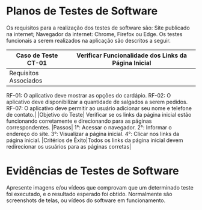 # Planos de Testes de Software

Os requisitos para a realização dos testes de software são:
Site publicado na internet;
Navegador da internet: Chrome, Firefox ou Edge.
Os testes funcionais a serem realizados na aplicação são descritos a seguir.

| Caso de Teste CT-01| Verificar Funcionalidade dos Links da Página Inicial |
|-------------------|--------------------
| Requisitos Associados |
RF-01: O aplicativo deve mostrar as opções do cardápio.
RF-02: O aplicativo deve disponibilizar a quantidade de salgados a serem pedidos.
RF-07: O aplicativo deve permitir ao usuário adicionar seu nome e telefone de contato.|
|Objetivo do Teste| Verificar se os links da página inicial estão funcionando corretamente e direcionando para as páginas correspondentes.
|Passos| 1°: Acessar o navegador. 2°: Informar o endereço do site. 3°: Visualizar a página inicial. 4°: Clicar nos links da página inicial.
|Critérios de Êxito|Todos os links da página inicial devem redirecionar os usuários para as páginas corretas|

 
# Evidências de Testes de Software

Apresente imagens e/ou vídeos que comprovam que um determinado teste foi executado, e o resultado esperado foi obtido. Normalmente são screenshots de telas, ou vídeos do software em funcionamento.
